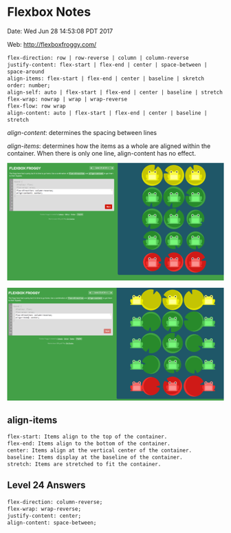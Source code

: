# Flexbox Notes
Date: Wed Jun 28 14:53:08 PDT 2017


Web: http://flexboxfroggy.com/

```
flex-direction: row | row-reverse | column | column-reverse
justify-content: flex-start | flex-end | center | space-between | space-around
align-items: flex-start | flex-end | center | baseline | skretch
order: number;
align-self: auto | flex-start | flex-end | center | baseline | stretch
flex-wrap: nowrap | wrap | wrap-reverse
flex-flow: row wrap
align-content: auto | flex-start | flex-end | center | baseline | stretch
```

*align-content*: determines the spacing between lines

*align-items*: determines how the items as a whole are aligned within the container. When there is only one line, align-content has no effect.

![](./align-content.png)

![](./align-items.png)



## align-items 

```
flex-start: Items align to the top of the container.
flex-end: Items align to the bottom of the container.
center: Items align at the vertical center of the container.
baseline: Items display at the baseline of the container.
stretch: Items are stretched to fit the container.
```

## Level 24 Answers
```
flex-direction: column-reverse;
flex-wrap: wrap-reverse;
justify-content: center;
align-content: space-between;
```
